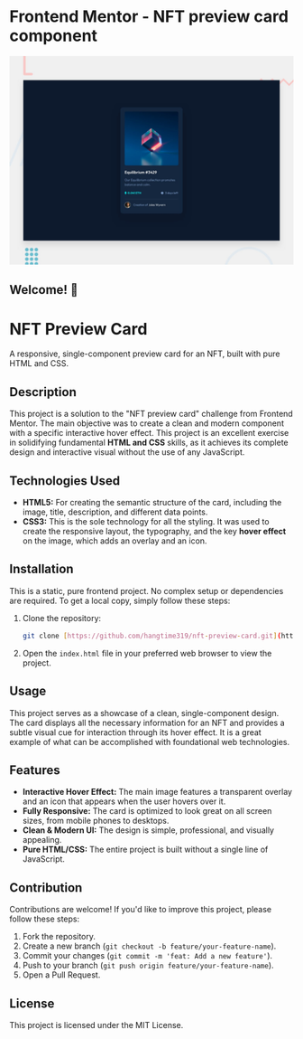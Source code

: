 # Frontend Mentor - NFT preview card component

![Design preview for the NFT preview card component coding challenge](./design/desktop-preview.jpg)

## Welcome! 👋

# NFT Preview Card

A responsive, single-component preview card for an NFT, built with pure HTML and CSS.

## Description

This project is a solution to the "NFT preview card" challenge from Frontend Mentor. The main objective was to create a clean and modern component with a specific interactive hover effect. This project is an excellent exercise in solidifying fundamental **HTML and CSS** skills, as it achieves its complete design and interactive visual without the use of any JavaScript.

## Technologies Used

* **HTML5:** For creating the semantic structure of the card, including the image, title, description, and different data points.
* **CSS3:** This is the sole technology for all the styling. It was used to create the responsive layout, the typography, and the key **hover effect** on the image, which adds an overlay and an icon.

## Installation

This is a static, pure frontend project. No complex setup or dependencies are required. To get a local copy, simply follow these steps:

1.  Clone the repository:
    ```bash
    git clone [https://github.com/hangtime319/nft-preview-card.git](https://github.com/hangtime319/nft-preview-card.git)
    ```
2.  Open the `index.html` file in your preferred web browser to view the project.

## Usage

This project serves as a showcase of a clean, single-component design. The card displays all the necessary information for an NFT and provides a subtle visual cue for interaction through its hover effect. It is a great example of what can be accomplished with foundational web technologies.

## Features

* **Interactive Hover Effect:** The main image features a transparent overlay and an icon that appears when the user hovers over it.
* **Fully Responsive:** The card is optimized to look great on all screen sizes, from mobile phones to desktops.
* **Clean & Modern UI:** The design is simple, professional, and visually appealing.
* **Pure HTML/CSS:** The entire project is built without a single line of JavaScript.

## Contribution

Contributions are welcome! If you'd like to improve this project, please follow these steps:

1.  Fork the repository.
2.  Create a new branch (`git checkout -b feature/your-feature-name`).
3.  Commit your changes (`git commit -m 'feat: Add a new feature'`).
4.  Push to your branch (`git push origin feature/your-feature-name`).
5.  Open a Pull Request.

## License

This project is licensed under the MIT License.
